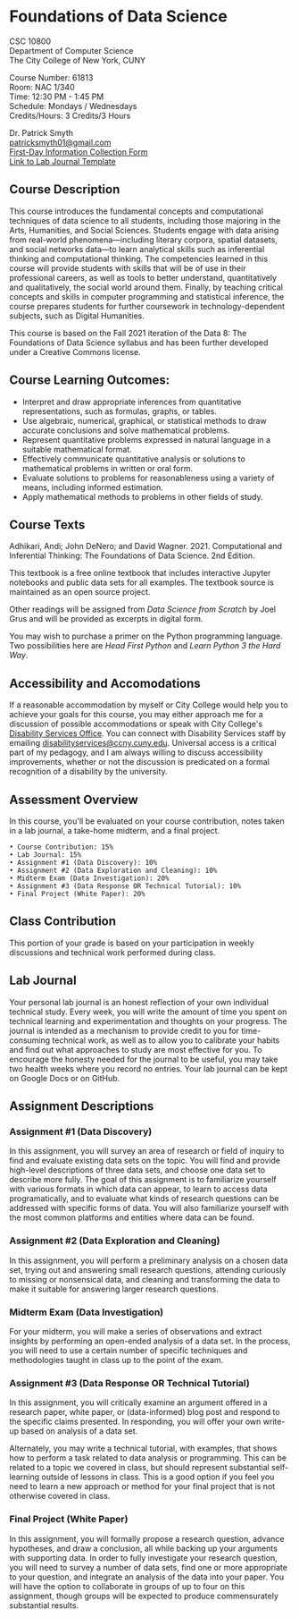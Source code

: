 # Foundations of Data Science  

CSC 10800  
Department of Computer Science  
The City College of New York, CUNY  

Course Number: 61813  
Room: NAC 1/340  
Time: 12:30 PM - 1:45 PM  
Schedule: Mondays / Wednesdays  
Credits/Hours: 3 Credits/3 Hours   

Dr. Patrick Smyth   
patricksmyth01@gmail.com  
[First-Day Information Collection Form](https://docs.google.com/forms/d/e/1FAIpQLSeoXk2ow9Yzn-CqH5-t5qgB1rGyXSWstJB7Yx7ptbcUng2BRg/viewform?usp=sf_link)  
[Link to Lab Journal Template](https://docs.google.com/document/d/1xPNuh5B3XjZH4Gm7uMMoWxwquVnOuhHqvVKl95gqu8E/copy#heading=h.rfmw64dsh0e4)  

## Course Description

This course introduces the fundamental concepts and computational techniques of data science to all students, including those majoring in the Arts, Humanities, and Social Sciences. Students engage with data arising from real-world phenomena—including literary corpora, spatial datasets, and social networks data—to learn analytical skills such as inferential thinking and computational thinking. The competencies learned in this course will provide students with skills that will be of use in their professional careers, as well as tools to better understand, quantitatively and qualitatively, the social world around them. Finally, by teaching critical concepts and skills in computer programming and statistical inference, the course prepares students for further coursework in technology-dependent subjects, such as Digital Humanities.

This course is based on the Fall 2021 iteration of the Data 8: The Foundations of Data Science syllabus and has been further developed under a Creative Commons license.

## Course Learning Outcomes: 

- Interpret and draw appropriate inferences from quantitative representations, such as formulas, graphs, or tables.
- Use algebraic, numerical, graphical, or statistical methods to draw accurate conclusions and solve mathematical problems.
- Represent quantitative problems expressed in natural language in a suitable mathematical format.
- Effectively communicate quantitative analysis or solutions to mathematical problems in written or oral form.
- Evaluate solutions to problems for reasonableness using a variety of means, including informed estimation.
- Apply mathematical methods to problems in other fields of study.

## Course Texts

Adhikari, Andi; John DeNero; and David Wagner. 2021. Computational and Inferential Thinking: The Foundations of Data Science. 2nd Edition. 

This textbook is a free online textbook that includes interactive Jupyter notebooks and public data sets for all examples. The textbook source is maintained as an open source project.

Other readings will be assigned from *Data Science from Scratch* by Joel Grus and will be provided as excerpts in digital form.

You may wish to purchase a primer on the Python programming language. Two possibilities here are *Head First Python* and *Learn Python 3 the Hard Way*. 

## Accessibility and Accomodations

If a reasonable accommodation by myself or City College would help you to achieve your goals for this course, you may either approach me for a discussion of possible accommodations or speak with City College's [Disability Services Office](https://www.ccny.cuny.edu/accessability). You can connect with Disability Services staff by emailing disabilityservices@ccny.cuny.edu. Universal access is a critical part of my pedagogy, and I am always willing to discuss accessibility improvements, whether or not the discussion is predicated on a formal recognition of a disability by the university.

## Assessment Overview

In this course, you'll be evaluated on your course contribution, notes taken in a lab journal, a take-home midterm, and a final project. 

    • Course Contribution: 15%
    • Lab Journal: 15%
    • Assignment #1 (Data Discovery): 10%
    • Assignment #2 (Data Exploration and Cleaning): 10%
    • Midterm Exam (Data Investigation): 20% 
    • Assignment #3 (Data Response OR Technical Tutorial): 10%
    • Final Project (White Paper): 20%

## Class Contribution

This portion of your grade is based on your participation in weekly discussions and technical work performed during class.

## Lab Journal

Your personal lab journal is an honest reflection of your own individual technical study. Every week, you will write the amount of time you spent on technical learning and experimentation and thoughts on your progress. The journal is intended as a mechanism to provide credit to you for time-consuming technical work, as well as to allow you to calibrate your habits and find out what approaches to study are most effective for you. To encourage the honesty needed for the journal to be useful, you may take two health weeks where you record no entries. Your lab journal can be kept on Google Docs or on GitHub.

## Assignment Descriptions

### Assignment #1 (Data Discovery)

In this assignment, you will survey an area of research or field of inquiry to find and evaluate existing data sets on the topic. You will find and provide high-level descriptions of three data sets, and choose one data set to describe more fully. The goal of this assignment is to familiarize yourself with various formats in which data can appear, to learn to access data programatically, and to evaluate what kinds of research questions can be addressed with specific forms of data. You will also familiarize yourself with the most common platforms and entities where data can be found.

### Assignment #2 (Data Exploration and Cleaning)

In this assignment, you will perform a preliminary analysis on a chosen data set, trying out and answering small research questions, attending curiously to missing or nonsensical data, and cleaning and transforming the data to make it suitable for answering larger research questions. 

### Midterm Exam (Data Investigation)

For your midterm, you will make a series of observations and extract insights by performing an open-ended analysis of a data set. In the process, you will need to use a certain number of specific techniques and methodologies taught in class up to the point of the exam. 

### Assignment #3 (Data Response OR Technical Tutorial) 

In this assignment, you will critically examine an argument offered in a research paper, white paper, or (data-informed) blog post and respond to the specific claims presented. In responding, you will offer your own write-up based on analysis of a data set.

Alternately, you may write a technical tutorial, with examples, that shows how to perform a task related to data analysis or programming. This can be related to a topic we covered in class, but should represent substantial self-learning outside of lessons in class. This is a good option if you feel you need to learn a new approach or method for your final project that is not otherwise covered in class.

### Final Project (White Paper)

In this assignment, you will formally propose a research question, advance hypotheses, and draw a conclusion, all while backing up your arguments with supporting data. In order to fully investigate your research question, you will need to survey a number of data sets, find one or more appropriate to your question, and integrate an analysis of the data into your paper. You will have the option to collaborate in groups of up to four on this assignment, though groups will be expected to produce commensurately substantial results.

<!-- ## Schedule -->

<!-- <table border="2" cellspacing="0" cellpadding="6" rules="groups" frame="hsides"> -->


<!-- <colgroup> -->
<!-- <col  class="org-right" /> -->

<!-- <col  class="org-left" /> -->

<!-- <col  class="org-left" /> -->
<!-- </colgroup> -->
<!-- <thead> -->
<!-- <tr> -->
<!-- <th scope="col" class="org-right">Class #</th> -->
<!-- <th scope="col" class="org-left">Topic</th> -->
<!-- <th scope="col" class="org-left">Reading</th> -->
<!-- </tr> -->
<!-- </thead> -->

<!-- <tbody> -->
<!-- <tr> -->
<!-- <td class="org-right">1</td> -->
<!-- <td class="org-left">Welcome, overview, and Expressions</td> -->
<!-- <td class="org-left">&#xa0;</td> -->
<!-- </tr> -->


<!-- <tr> -->
<!-- <td class="org-right">2</td> -->
<!-- <td class="org-left">Python: Types and Conditionals</td> -->
<!-- <td class="org-left">&#xa0;</td> -->
<!-- </tr> -->


<!-- <tr> -->
<!-- <td class="org-right">3</td> -->
<!-- <td class="org-left">Python: Collections and Iteration</td> -->
<!-- <td class="org-left">&#xa0;</td> -->
<!-- </tr> -->


<!-- <tr> -->
<!-- <td class="org-right">4</td> -->
<!-- <td class="org-left">Pandas: Series, Data Frames, and Numeric Methods</td> -->
<!-- <td class="org-left">&#xa0;</td> -->
<!-- </tr> -->


<!-- <tr> -->
<!-- <td class="org-right">5</td> -->
<!-- <td class="org-left">Practical Skill: Filesystem Structure and Input/Output</td> -->
<!-- <td class="org-left">&#xa0;</td> -->
<!-- </tr> -->


<!-- <tr> -->
<!-- <td class="org-right">6</td> -->
<!-- <td class="org-left">Practical Skill: Finding Data</td> -->
<!-- <td class="org-left">&#xa0;</td> -->
<!-- </tr> -->


<!-- <tr> -->
<!-- <td class="org-right">7</td> -->
<!-- <td class="org-left">Pandas: Indexing, Selecting, and Comparison</td> -->
<!-- <td class="org-left">&#xa0;</td> -->
<!-- </tr> -->


<!-- <tr> -->
<!-- <td class="org-right">8</td> -->
<!-- <td class="org-left">Python: Writing a function</td> -->
<!-- <td class="org-left">&#xa0;</td> -->
<!-- </tr> -->


<!-- <tr> -->
<!-- <td class="org-right">9</td> -->
<!-- <td class="org-left">Pandas: Sorting, Grouping, and Concatenation</td> -->
<!-- <td class="org-left">&#xa0;</td> -->
<!-- </tr> -->


<!-- <tr> -->
<!-- <td class="org-right">10</td> -->
<!-- <td class="org-left">Python: Introspection, Objects, and Nested Data Structures</td> -->
<!-- <td class="org-left">&#xa0;</td> -->
<!-- </tr> -->


<!-- <tr> -->
<!-- <td class="org-right">11</td> -->
<!-- <td class="org-left">Pandas: Cleaning and Derived Columns</td> -->
<!-- <td class="org-left">&#xa0;</td> -->
<!-- </tr> -->


<!-- <tr> -->
<!-- <td class="org-right">12</td> -->
<!-- <td class="org-left">Python: Comprehensions</td> -->
<!-- <td class="org-left">&#xa0;</td> -->
<!-- </tr> -->


<!-- <tr> -->
<!-- <td class="org-right">13</td> -->
<!-- <td class="org-left">Ethics: Anonymity and Epistemic Humility</td> -->
<!-- <td class="org-left">&#xa0;</td> -->
<!-- </tr> -->


<!-- <tr> -->
<!-- <td class="org-right">14</td> -->
<!-- <td class="org-left">Visualization with Matplotlib: The Humble Pie Chart</td> -->
<!-- <td class="org-left">&#xa0;</td> -->
<!-- </tr> -->


<!-- <tr> -->
<!-- <td class="org-right">15</td> -->
<!-- <td class="org-left">Visualization with Matplotlib: Scatterplot and Histogram</td> -->
<!-- <td class="org-left">&#xa0;</td> -->
<!-- </tr> -->


<!-- <tr> -->
<!-- <td class="org-right">16</td> -->
<!-- <td class="org-left">Midterm</td> -->
<!-- <td class="org-left">&#xa0;</td> -->
<!-- </tr> -->


<!-- <tr> -->
<!-- <td class="org-right">17</td> -->
<!-- <td class="org-left">Statistical Concepts: The Normal Distribution</td> -->
<!-- <td class="org-left">&#xa0;</td> -->
<!-- </tr> -->


<!-- <tr> -->
<!-- <td class="org-right">18</td> -->
<!-- <td class="org-left">Statistical Concepts: Correlation</td> -->
<!-- <td class="org-left">&#xa0;</td> -->
<!-- </tr> -->


<!-- <tr> -->
<!-- <td class="org-right">19</td> -->
<!-- <td class="org-left">Statistical Concepts: Linear Regression</td> -->
<!-- <td class="org-left">&#xa0;</td> -->
<!-- </tr> -->


<!-- <tr> -->
<!-- <td class="org-right">20</td> -->
<!-- <td class="org-left">Statistical Concepts: Regression Inference</td> -->
<!-- <td class="org-left">&#xa0;</td> -->
<!-- </tr> -->


<!-- <tr> -->
<!-- <td class="org-right">21</td> -->
<!-- <td class="org-left">Spring Cleaning and Catch Up</td> -->
<!-- <td class="org-left">&#xa0;</td> -->
<!-- </tr> -->


<!-- <tr> -->
<!-- <td class="org-right">22</td> -->
<!-- <td class="org-left">NLP: Processing Text</td> -->
<!-- <td class="org-left">&#xa0;</td> -->
<!-- </tr> -->


<!-- <tr> -->
<!-- <td class="org-right">23</td> -->
<!-- <td class="org-left">NLP: Extracting Information from Text</td> -->
<!-- <td class="org-left">&#xa0;</td> -->
<!-- </tr> -->


<!-- <tr> -->
<!-- <td class="org-right">24</td> -->
<!-- <td class="org-left">NLP: Ngrams and Prediction</td> -->
<!-- <td class="org-left">&#xa0;</td> -->
<!-- </tr> -->


<!-- <tr> -->
<!-- <td class="org-right">25</td> -->
<!-- <td class="org-left">NLP: Classifying Text</td> -->
<!-- <td class="org-left">&#xa0;</td> -->
<!-- </tr> -->


<!-- <tr> -->
<!-- <td class="org-right">26</td> -->
<!-- <td class="org-left">Case Study #1</td> -->
<!-- <td class="org-left">&#xa0;</td> -->
<!-- </tr> -->


<!-- <tr> -->
<!-- <td class="org-right">27</td> -->
<!-- <td class="org-left">Case Study #2</td> -->
<!-- <td class="org-left">&#xa0;</td> -->
<!-- </tr> -->


<!-- <tr> -->
<!-- <td class="org-right">28</td> -->
<!-- <td class="org-left">Conclusion: Community and Identifying as Technical</td> -->
<!-- <td class="org-left">&#xa0;</td> -->
<!-- </tr> -->
<!-- </tbody> -->
<!-- </table> -->
